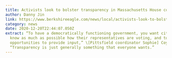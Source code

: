 ```yaml
---
title: Activists look to bolster transparency in Massachusetts House come January
author: Danny Jin
link: https://www.berkshireeagle.com/news/local/activists-look-to-bolster-transparency-in-massachusetts-house-come-january/article_3789b8ea-4645-11eb-90d5-df48e45fdab4.html
category: news
date: 2020-12-20T22:44:07.050Z
extract: “To have a democratically functioning government, you want citizens to
  know as much as possible how their representatives are voting, and to have
  opportunities to provide input,” \[Pittsfield coordinator Sophie] Coyne said.
  “Transparency is just generally something that everyone wants.”
---
```

